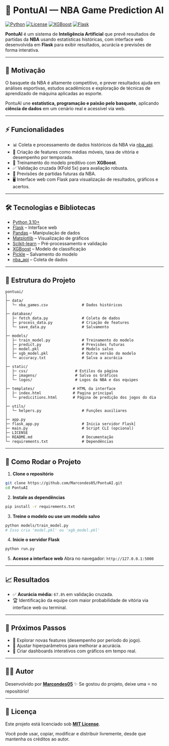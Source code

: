 # 🏀 PontuAI — NBA Game Prediction AI

[![Python](https://img.shields.io/badge/Python-3.10+-blue.svg)](https://www.python.org/)
[![License](https://img.shields.io/badge/license-MIT-green.svg)](LICENSE)
[![XGBoost](https://img.shields.io/badge/ML-XGBoost-orange.svg)](https://xgboost.ai/)
[![Flask](https://img.shields.io/badge/Flask-2.3.2-lightgrey.svg)](https://flask.palletsprojects.com/)

**PontuAI** é um sistema de **Inteligência Artificial** que prevê resultados de partidas da **NBA** usando estatísticas históricas, com interface web desenvolvida em **Flask** para exibir resultados, acurácia e previsões de forma interativa.

---

## 📌 Motivação

O basquete da NBA é altamente competitivo, e prever resultados ajuda em análises esportivas, estudos acadêmicos e exploração de técnicas de aprendizado de máquina aplicadas ao esporte.

PontuAI une **estatística, programação e paixão pelo basquete**, aplicando **ciência de dados** em um cenário real e acessível via web.

---

## ⚡ Funcionalidades

* 📊 Coleta e processamento de dados históricos da NBA via [nba\_api](https://github.com/swar/nba_api).
* 🧮 Criação de features como médias móveis, taxa de vitória e desempenho por temporada.
* 🤖 Treinamento do modelo preditivo com **XGBoost**.
* ✅ Validação cruzada (KFold 5x) para avaliação robusta.
* 🔮 Previsões de partidas futuras da NBA.
* 🖥️ Interface web com Flask para visualização de resultados, gráficos e acertos.

---

## 🛠️ Tecnologias e Bibliotecas

* [Python 3.10+](https://www.python.org/)
* [Flask](https://flask.palletsprojects.com/) – Interface web
* [Pandas](https://pandas.pydata.org/) – Manipulação de dados
* [Matplotlib](https://matplotlib.org/) – Visualização de gráficos
* [Scikit-learn](https://scikit-learn.org/) – Pré-processamento e validação
* [XGBoost](https://xgboost.ai/) – Modelo de classificação
* [Pickle](https://docs.python.org/3/library/pickle.html) – Salvamento do modelo
* [nba\_api](https://github.com/swar/nba_api) – Coleta de dados

---

## 📂 Estrutura do Projeto

```
pontuai/
│
├─ data/
│  └─ nba_games.csv               # Dados históricos
│
├─ database/
│  ├─ fetch_data.py               # Coleta de dados
│  ├─ process_data.py             # Criação de features
│  └─ save_data.py                # Salvamento
│
├─ models/
│  ├─ train_model.py              # Treinamento do modelo
│  ├─ predict.py                  # Previsões futuras
│  ├─ model.pkl                   # Modelo salvo
│  ├─ xgb_model.pkl               # Outra versão do modelo
│  └─ accuracy.txt                # Salva a acurácia
│
├─ static/
│  ├─ css/                     # Estilos da página
│  ├─ imagens/                 # Salva os Gráficos           
│  └─ logos/                   # Logos da NBA e das equipes
│
├─ templates/                 # HTML da interface             
│  ├─ index.html              # Pagina principal           
│  └─ predicitions.html       # Página de predição dos jogos do dia
│
├─ utils/
│  └─ helpers.py                  # Funções auxiliares
│
├─ app.py
├─ flask_app.py                   # Inicia servidor Flask│
├─ main.py                        # Script CLI (opcional)
├─ LICENSE
├─ README.md                      # Documentação
└─ requirements.txt               # Dependências
```

---

## 🚀 Como Rodar o Projeto

1. **Clone o repositório**

```bash
git clone https://github.com/Marcondes05/PontuAI.git
cd PontuAI
```

2. **Instale as dependências**

```bash
pip install -r requirements.txt
```

3. **Treine o modelo ou use um modelo salvo**

```bash
python models/train_model.py
# Isso cria 'model.pkl' ou 'xgb_model.pkl'
```

4. **Inicie o servidor Flask**

```bash
python run.py
```

5. **Acesse a interface web**
   Abra no navegador: `http://127.0.0.1:5000`

---

## 📈 Resultados

* ✅ **Acurácia média:** `67.8%` em validação cruzada.
* 🏆 Identificação da equipe com maior probabilidade de vitória via interface web ou terminal.

---

## 🔮 Próximos Passos

* 📌 Explorar novas features (desempenho por período do jogo).
* 📌 Ajustar hiperparâmetros para melhorar a acurácia.
* 📌 Criar dashboards interativos com gráficos em tempo real.

---

## 👨‍💻 Autor

Desenvolvido por **[Marcondes05](https://github.com/Marcondes05)** ✨
Se gostou do projeto, deixe uma ⭐ no repositório!

---

## 📜 Licença

Este projeto está licenciado sob **[MIT License](LICENSE)**.

Você pode usar, copiar, modificar e distribuir livremente, desde que mantenha os créditos ao autor.
